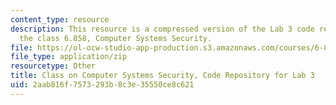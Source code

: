 ```yaml
---
content_type: resource
description: This resource is a compressed version of the Lab 3 code repository for
  the class 6.858, Computer Systems Security.
file: https://ol-ocw-studio-app-production.s3.amazonaws.com/courses/6-858-computer-systems-security-fall-2014/2aab816f7573293b8c3e35550ce8c621_MIT6_858F14_lab3.zip
file_type: application/zip
resourcetype: Other
title: Class on Computer Systems Security, Code Repository for Lab 3
uid: 2aab816f-7573-293b-8c3e-35550ce8c621
---
```

